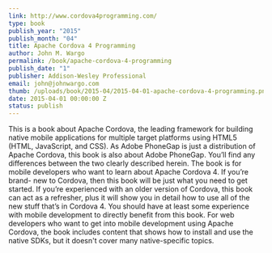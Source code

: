 ```yaml
--- 
link: http://www.cordova4programming.com/
type: book
publish_year: "2015"
publish_month: "04"
title: Apache Cordova 4 Programming
author: John M. Wargo
permalink: /book/apache-cordova-4-programming
publish_date: "1"
publisher: Addison-Wesley Professional
email: john@johnwargo.com
thumb: /uploads/book/2015-04/2015-04-01-apache-cordova-4-programming.png
date: 2015-04-01 00:00:00 Z
status: publish
---
```


This is a book about Apache Cordova, the leading framework for building native mobile applications for multiple target platforms using HTML5 (HTML, JavaScript, and CSS). As Adobe PhoneGap is just a distribution of Apache Cordova, this book is also about Adobe PhoneGap. You’ll find any differences between the two clearly described herein. The book is for mobile developers who want to learn about Apache Cordova 4. If you’re brand- new to Cordova, then this book will be just what you need to get started. If you’re experienced with an older version of Cordova, this book can act as a refresher, plus it will show you in detail how to use all of the new stuff that’s in Cordova 4. You should have at least some experience with mobile development to directly benefit from this book. For web developers who want to get into mobile development using Apache Cordova, the book includes content that shows how to install and use the native SDKs, but it doesn't cover many native-specific topics.
